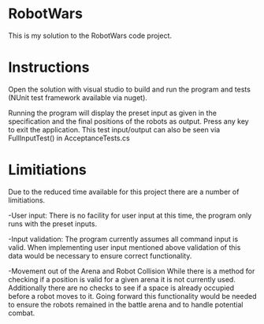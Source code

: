 # RobotWars
This is my solution to the RobotWars code project.


# Instructions 

Open the solution with visual studio to build and run the program and tests (NUnit test framework available via nuget).

Running the program will display the preset input as given in the specification and the final positions of the robots as output. Press any key to exit the application. This test input/output can also be seen via FullInputTest() in AcceptanceTests.cs

# Limitiations

Due to the reduced time available for this project there are a number of limitiations. 

-User input:
  There is no facility for user input at this time, the program only runs with the preset inputs. 
  
-Input validation:
  The program currently assumes all command input is valid. When implementing user input mentioned above validation of this data would be necessary to ensure correct functionality.
  
-Movement out of the Arena and Robot Collision
  While there is a method for checking if a position is valid for a given arena it is not currently used. Additionally there are no checks to see if a space is already occupied before a robot moves to it. Going forward this functionality would be needed to ensure the robots remained in the battle arena and to handle potential combat.

